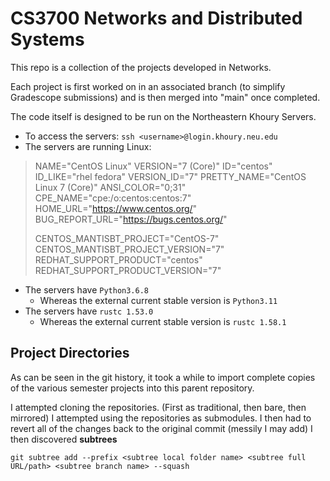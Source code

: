 # CS3700 Networks and Distributed Systems

This repo is a collection of the projects developed in Networks.

Each project is first worked on in an associated branch (to simplify Gradescope submissions) and is then merged into "main" once completed.

The code itself is designed to be run on the Northeastern Khoury Servers.
* To access the servers: `ssh <username>@login.khoury.neu.edu`
* The servers are running Linux: 
> NAME="CentOS Linux"
> VERSION="7 (Core)"
> ID="centos"
> ID_LIKE="rhel fedora"
> VERSION_ID="7"
> PRETTY_NAME="CentOS Linux 7 (Core)"
> ANSI_COLOR="0;31"
> CPE_NAME="cpe:/o:centos:centos:7"  
> HOME_URL="https://www.centos.org/"       
> BUG_REPORT_URL="https://bugs.centos.org/"
> 
> CENTOS_MANTISBT_PROJECT="CentOS-7"       
> CENTOS_MANTISBT_PROJECT_VERSION="7"
> REDHAT_SUPPORT_PRODUCT="centos"
> REDHAT_SUPPORT_PRODUCT_VERSION="7"
* The servers have `Python3.6.8`
    * Whereas the external current stable version is `Python3.11`
* The servers have `rustc 1.53.0`
    * Whereas the external current stable version is `rustc 1.58.1` 



## Project Directories

As can be seen in the git history, it took a while to import complete copies of the various semester projects into this parent repository.

I attempted cloning the repositories. (First as traditional, then bare, then mirrored)
I attempted using the repositories as submodules.
I then had to revert all of the changes back to the original commit (messily I may add)
I then discovered **subtrees**

`git subtree add --prefix <subtree local folder name> <subtree full URL/path> <subtree branch name> --squash`
